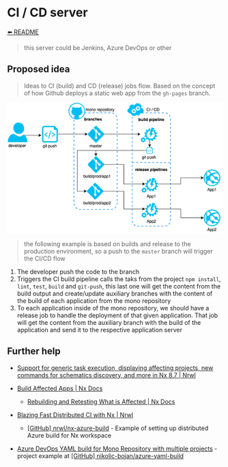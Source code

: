 # CI / CD server

[⬅️ README](../README.md)

> this server could be Jenkins, Azure DevOps or other

## Proposed idea

> Ideas to CI (build) and CD (release) jobs flow. Based on the concept of how Github deploys a static web app from the `gh-pages` branch.

![CI/CD jobs](assets/ci-cd-monorepo-apps-build-release-flow.png)

> the following example is based on builds and release to the production environment, so a push to the `master` branch will trigger the CI/CD flow

1. The developer push the code to the branch
2. Triggers the CI build pipeline calls the taks from the project `npm install`, `lint`, `test`, `build` and `git-push`, this last one will get the content from the build output and create/update auxiliary branches with the content of the build of each application from the mono repository
3. To each application inside of the mono repository, we should have a release job to handle the deployment of that given application. That job will get the content from the auxiliary branch with the build of the application and send it to the respective application server

## Further help

- [Support for generic task execution, displaying affecting projects, new commands for schematics discovery, and more in Nx 8.7 | Nrwl](https://blog.nrwl.io/support-for-generic-task-execution-displaying-affecting-libraries-new-commands-for-schematics-1b62b444ad0e)

- [Build Affected Apps | Nx Docs](https://nx.dev/react/tutorial/11-build-affected-projects)

  - [Rebuilding and Retesting What is Affected | Nx Docs](https://nx.dev/react/guides/monorepo-affected)

- [Blazing Fast Distributed CI with Nx | Nrwl](https://blog.nrwl.io/blazing-fast-distributed-ci-with-nx-a1f5974f7393)

  - [[GitHub] nrwl/nx-azure-build](https://github.com/nrwl/nx-azure-build) - Example of setting up distributed Azure build for Nx workspace

- [Azure DevOps YAML build for Mono Repository with multiple projects](https://dev.to/nikolicbojan/azure-devops-yaml-build-for-mono-repository-with-multiple-projects-146g) - project example at [[GitHub] nikolic-bojan/azure-yaml-build](https://github.com/nikolic-bojan/azure-yaml-build)
